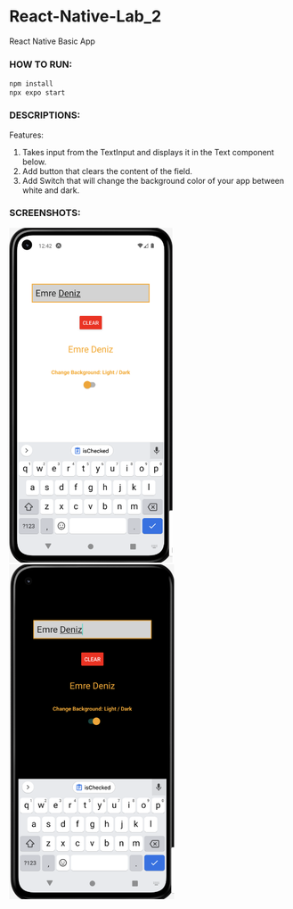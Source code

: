 # React-Native-Lab_2
React Native Basic App

### HOW TO RUN:
```console
npm install
npx expo start
```

### DESCRIPTIONS:
Features:
1. Takes input from the TextInput and displays it in the Text component below.
2. Add button that clears the content of the field.
3. Add Switch that will change the background color of your app between white and dark.

### SCREENSHOTS:
<kbd><img src="SS_1.png" height="600"/></kbd>    <kbd><img src="SS_2.png" height="600"/></kbd>
